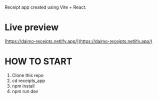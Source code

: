 Receipt app created using Vite + React.

# Live preview

[https://daimo-receipts.netlify.app/](https://daimo-receipts.netlify.app/)

# HOW TO START

1. Clone this repo
2. cd receipts_app
3. npm install
4. npm run dev
